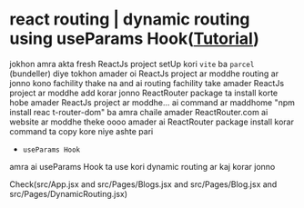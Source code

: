 # react routing | dynamic routing using useParams Hook([Tutorial](https://www.youtube.com/watch?v=g5B0Vq3jHbA&list=PLgH5QX0i9K3rGtitufynBKMy5gAFpa1y8&index=63))


jokhon amra akta fresh ReactJs project setUp kori ```vite``` ba ```parcel``` (bundeller) diye tokhon amader oi ReactJs project ar moddhe routing ar jonno kono fachility thake na and ai routing fachility take amader ReactJs project ar moddhe add korar jonno ReactRouter package ta install korte hobe amader ReactJs project ar moddhe... ai command ar maddhome  "npm install reac
t-router-dom" ba amra chaile amader ReactRouter.com ai website ar moddhe theke oooo amader ai ReactRouter package install korar command ta copy kore niye ashte pari

* ```useParams Hook```

amra ai useParams Hook ta use kori dynamic routing ar kaj korar jonno


Check(src/App.jsx and src/Pages/Blogs.jsx and src/Pages/Blog.jsx and src/Pages/DynamicRouting.jsx)